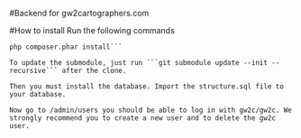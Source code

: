 #Backend for gw2cartographers.com


#How to install
Run the following commands
```curl -s http://getcomposer.org/installer | php
php composer.phar install```

To update the submodule, just run ```git submodule update --init --recursive``` after the clone.

Then you must install the database. Import the structure.sql file to your database.

Now go to /admin/users you should be able to log in with gw2c/gw2c. We strongly recommend you to create a new user and to delete the gw2c user.
